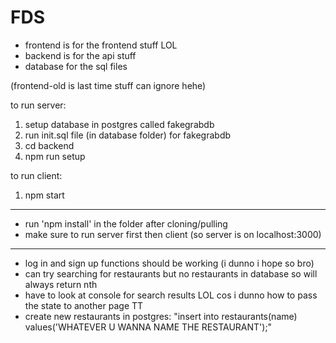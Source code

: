 # FDS

- frontend is for the frontend stuff LOL
- backend is for the api stuff
- database for the sql files

(frontend-old is last time stuff can ignore hehe)

to run server:
1. setup database in postgres called fakegrabdb
2. run init.sql file (in database folder) for fakegrabdb
3. cd backend
4. npm run setup

to run client:
1. npm start

***** 
- run 'npm install' in the folder after cloning/pulling
- make sure to run server first then client (so server is on localhost:3000)
***** 
- log in and sign up functions should be working (i dunno i hope so bro)
- can try searching for restaurants but no restaurants in database so will always return nth
- have to look at console for search results LOL cos i dunno how to pass the state to another page TT
- create new restaurants in postgres: "insert into restaurants(name) values('WHATEVER U WANNA NAME THE RESTAURANT');"